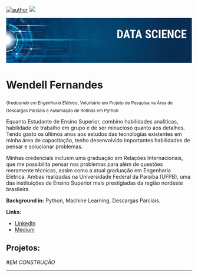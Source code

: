 [![author](https://img.shields.io/badge/author-wendellfernandes-red.svg)](https://www.linkedin.com/in/wendelldaniel1/)
[![](https://img.shields.io/badge/python-3.7+-blue.svg)](https://www.python.org/downloads/release/python-365/)

<p align="center">
  <img src="banner.png" >
</p>

# Wendell Fernandes
<sub>*Graduando em Engenharia Elétrica*, Voluntário em Projeto de Pesquisa na Área de Descargas Parciais e Automação de Rotinas em Python  </sub>

Equanto Estudante de Ensino Superior, combino habilidades analíticas, habilidade de trabalho em grupo e de ser minucioso quanto aos detalhes. Tendo gasto os últimos anos aos estudos das tecnologias existentes em minha área de capacitação, tenho desenvolvido importantes habilidades de pensar e solucionar problemas. 

Minhas credenciais incluem uma graduação em Relações Internacionais, que me possibilita pensar nos problemas para além de questões meramente técnicas, assim como a atual graduação em Engenharia Elétrica. Ambas realizadas na Universidade Federal da Paraíba (UFPB), uma das instituições de Ensino Superior mais prestigiadas da região nordeste brasileira.

**Background in:** Python, Machine Learning, Descargas Parciais.

**Links:**
* [LinkedIn](https://www.linkedin.com/in/wendelldaniel1/)
* [Medium](https://www.medium.com)


## Projetos:

#*EM CONSTRUÇÃO*


---




